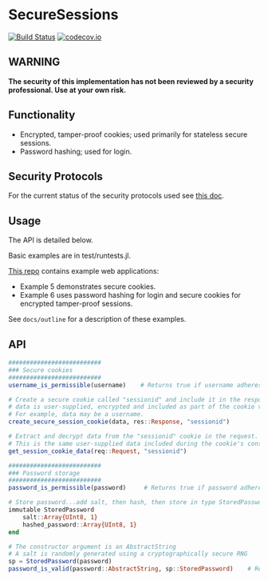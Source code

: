 # SecureSessions

[![Build Status](https://travis-ci.org/JockLawrie/SecureSessions.jl.svg?branch=master)](https://travis-ci.org/JockLawrie/SecureSessions.jl)
[![codecov.io](http://codecov.io/github/JockLawrie/SecureSessions.jl/coverage.svg?branch=master)](http://codecov.io/github/JockLawrie/SecureSessions.jl?branch=master)


## WARNING
**The security of this implementation has not been reviewed by a security professional. Use at your own risk.**


## Functionality
- Encrypted, tamper-proof cookies; used primarily for stateless secure sessions.
- Password hashing; used for login.


## Security Protocols
For the current status of the security protocols used see [this doc](https://github.com/JockLawrie/SecureSessions.jl/blob/master/docs/security_protocols.md).


## Usage
The API is detailed below.

Basic examples are in test/runtests.jl.

[This repo](https://bitbucket.org/jocklawrie/skeleton-webapp.jl) contains example web applications:
- Example 5 demonstrates secure cookies.
- Example 6 uses password hashing for login and secure cookies for encrypted tamper-proof sessions.

See ``docs/outline`` for a description of these examples.

## API
```julia
##########################
### Secure cookies
##########################
username_is_permissible(username)    # Returns true if username adheres to a set of rules defined in the package.

# Create a secure cookie called "sessionid" and include it in the response.
# data is user-supplied, encrypted and included as part of the cookie value.
# For example, data may be a username.
create_secure_session_cookie(data, res::Response, "sessionid")

# Extract and decrypt data from the "sessionid" cookie in the request.
# This is the same user-supplied data included during the cookie's construction.
get_session_cookie_data(req::Request, "sessionid")

##########################
### Password storage
##########################
password_is_permissible(password)     # Returns true if password adheres to a set of rules defined in the package

# Store password...add salt, then hash, then store in type StoredPassword.
immutable StoredPassword
    salt::Array{UInt8, 1}
    hashed_password::Array{UInt8, 1}
end

# The constructor argument is an AbstractString
# A salt is randomly generated using a cryptographically secure RNG
sp = StoredPassword(password)
password_is_valid(password::AbstractString, sp::StoredPassword)    # Returns true if hash(sp.salt, password) == sp.hashed_password
```
